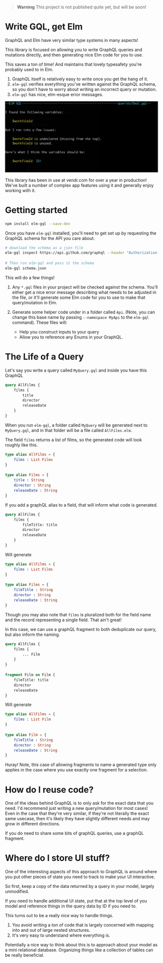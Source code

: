 > **Warning**
> This project is not published quite yet, but will be soon!

# Write GQL, get Elm

GraphQL and Elm have very similar type systems in many aspects!

This library is focused on allowing you to write GraphQL queries and mutations directly, and then generating nice Elm code for you to use.

This saves a ton of time! And maintains that lovely typesafety you're probably used to in Elm.

1. GraphQL itself is relatively easy to write once you get the hang of it.
2. `elm-gql` verifies everything you've written against the GraphQL schema, so you don't have to worry about writing an incorrect query or mutation.
3. `elm-gql` has nice, elm-esque error messages.

![](/guide/assets/VariableError.png)

This library has been in use at vendr.com for over a year in production! We've built a number of complex app features using it and generally enjoy working with it.

# Getting started

```bash
npm install elm-gql --save-dev
```

Once you have `elm-gql` installed, you'll need to get set up by requesting the GraphQL schema for the API you care about.

```sh
# download the schema as a json file
elm-gql inspect https://api.github.com/graphql --header "Authorization: bearer TOKEN" --output=schema.json

# Then run elm-gql and pass it the schema
elm-gql schema.json
```

This will do a few things!

1. Any `*.gql` files in your project will be checked against the schema. You'll either get a nice error message describing what needs to be adjusted in the file, or it'll generate some Elm code for you to use to make that query/mutation in Elm.

2. Generate some helper code under in a folder called `Api`. (Note, you can change this base name by passing `--namespace MyApi` to the `elm-gql` command). These files will:
   - Help you construct inputs to your query
   - Allow you to reference any Enums in your GraphQL.

# The Life of a Query

Let's say you write a query called `MyQuery.gql` and inside you have this GraphQL

```graphQL
query AllFilms {
    films {
        title
        director
        releaseDate
    }
}
```

When you run `elm-gql`, a folder called `MyQuery` will be generated next to `MyQuery.gql`, and in that folder will be a file called `AllFiles.elm`.

The field `films` returns a list of films, so the generated code will look roughly like this.

```elm
type alias AllFilms = {
    films : List Films
}

type alias Films = {
    title : String
    director : String
    releaseDate : String
}
```

If you add a graphQL alias to a field, that will inform what code is generated.

```graphQL
query AllFilms {
    films {
        filmTitle: title
        director
        releaseDate
    }
}
```

Will generate

```elm
type alias AllFilms = {
    films : List Films
}

type alias Films = {
    filmTitle : String
    director : String
    releaseDate : String
}
```

Though you may also note that `films` is pluralized both for the field name and the record representing a single field. That ain't great!

In this case, we can use a graphQL fragment to both deduplicate our query, but also inform the naming.

```graphQL
query AllFilms {
    films {
        ... Film
    }
}

fragment Film on Film {
    filmTitle: title
    director
    releaseDate
}
```

Will generate

```elm
type alias AllFilms = {
    films : List Film
}

type alias Film = {
    filmTitle : String
    director : String
    releaseDate : String
}
```

Huray! Note, this case of allowing fragments to name a generated type only applies in the case where you use exactly one fragment for a selection.

# How do I reuse code?

One of the ideas behind GraphQL is to only ask for the exact data that you need. I'd recommend just writing a new query/mutation for most cases! Even in the case that they're very similar, if they're not literally the exact same usecase, then it's likely they have slightly different needs and may grow in different directions.

If you do need to share some bits of graphQL queries, use a graphQL fragment.

# Where do I store UI stuff?

One of the interesting aspects of this approach to GraphQL is around where you put other pieces of state you need to track to make your UI interactive.

So first, keep a copy of the data returned by a query in your model, largely unmodified.

If you need to handle additional UI state, put that at the top level of you model and reference things in the query data by ID if you need to.

This turns out to be a really nice way to handle things.

1. You avoid writing a _ton_ of code that is largely concerned with mapping into and out of large nested structures.
2. It's very easy to understand where everything is.

Potentially a nice way to think about this is to approach about your model as a mini relational database. Organizing things like a collection of tables can be really beneficial.
